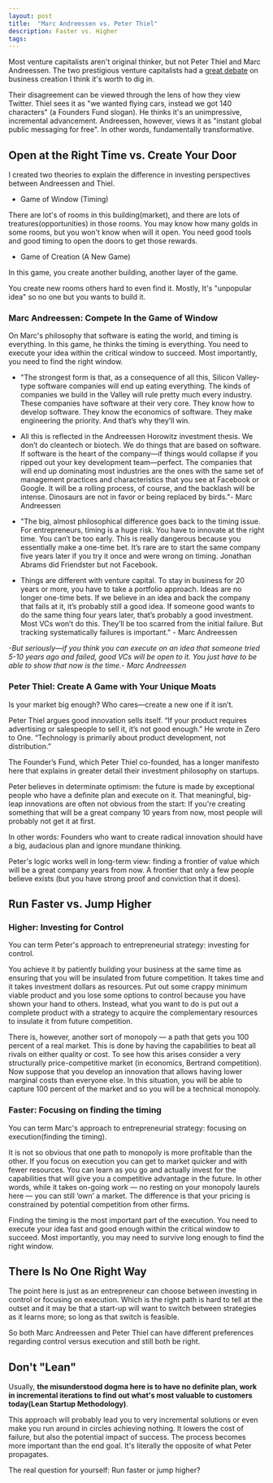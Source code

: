 ```yaml
---
layout: post
title:  "Marc Andreessen vs. Peter Thiel"
description: Faster vs. Higher
tags: 
---
```


Most venture capitalists aren't original thinker, but not Peter Thiel and Marc Andreessen. The two prestigious venture capitalists had a [great debate](https://www.youtube.com/watch?v=PUhtHojSphk) on business creation I think it's worth to dig in. 

Their disagreement can be viewed through the lens of how they view Twitter. Thiel sees it as "we wanted flying cars, instead we got 140 characters" (a Founders Fund slogan). He thinks it's an unimpressive, incremental advancement. Andreessen, however, views it as "instant global public messaging for free". In other words, fundamentally transformative.

## Open at the Right Time vs. Create Your Door

I created two theories to explain the difference in investing perspectives between Andreessen and Thiel.

- Game of Window (Timing)

There are lot's of rooms in this building(market), and there are lots of treatures(opportunities) in those rooms. You may know how many golds in some rooms, but you won't know when will it open. You need good tools and good timing to open the doors to get those rewards. 

- Game of Creation (A New Game)

In this game, you create another building, another layer of the game. 

You create new rooms others hard to even find it. Mostly, It's "unpopular idea" so no one but you wants to build it.


### Marc Andreessen: Compete In the Game of Window


On Marc's philosophy that software is eating the world, and timing is everything. In this game, he thinks the timing is everything. You need to execute your idea within the critical window to succeed. Most importantly, you need to find the right window.


- "The strongest form is that, as a consequence of all this, Silicon Valley-type software companies will end up eating everything. The kinds of companies we build in the Valley will rule pretty much every industry. These companies have software at their very core. They know how to develop software. They know the economics of software. They make engineering the priority. And that’s why they’ll win.

- All this is reflected in the Andreessen Horowitz investment thesis. We don’t do cleantech or biotech. We do things that are based on software. If software is the heart of the company—if things would collapse if you ripped out your key development team—perfect. The companies that will end up dominating most industries are the ones with the same set of management practices and characteristics that you see at Facebook or Google. It will be a rolling process, of course, and the backlash will be intense. Dinosaurs are not in favor or being replaced by birds."- Marc Andreessen

- "The big, almost philosophical difference goes back to the timing issue. For entrepreneurs, timing is a huge risk. You have to innovate at the right time. You can’t be too early. This is really dangerous because you essentially make a one-time bet. It’s rare are to start the same company five years later if you try it once and were wrong on timing. Jonathan Abrams did Friendster but not Facebook.

- Things are different with venture capital. To stay in business for 20 years or more, you have to take a portfolio approach. Ideas are no longer one-time bets. If we believe in an idea and back the company that fails at it, it’s probably still a good idea. If someone good wants to do the same thing four years later, that’s probably a good investment. Most VCs won’t do this. They’ll be too scarred from the initial failure. But tracking systematically failures is important." - Marc Andreessen

*-But seriously—if you think you can execute on an idea that someone tried 5-10 years ago and failed, good VCs will be open to it. You just have to be able to show that now is the time.- Marc Andreessen*



### Peter Thiel: Create A Game with Your Unique Moats

Is your market big enough? Who cares—create a new one if it isn’t. 

Peter Thiel argues good innovation sells itself. “If your product requires advertising or salespeople to sell it, it’s not good enough.” He wrote in Zero to One. “Technology is primarily about product development, not distribution.”

The Founder’s Fund, which Peter Thiel co-founded, has a longer manifesto here that explains in greater detail their investment philosophy on startups.

Peter believes in determinate optimism: the future is made by exceptional people who have a definite plan and execute on it. That meaningful, big-leap innovations are often not obvious from the start: If you're creating something that will be a great company 10 years from now, most people will probably not get it at first. 

In other words: Founders who want to create radical innovation should have a big, audacious plan and ignore mundane thinking.

Peter's logic works well in long-term view: finding a frontier of value which will be a great company years from now. A frontier that only a few people believe exists (but you have strong proof and conviction that it does). 


## Run Faster vs. Jump Higher

### Higher: Investing for Control

You can term Peter's approach to entrepreneurial strategy: investing for control.

You achieve it by patiently building your business at the same time as ensuring that you will be insulated from future competition. It takes time and it takes investment dollars as resources. Put out some crappy minimum viable product and you lose some options to control because you have shown your hand to others. Instead, what you want to do is put out a complete product with a strategy to acquire the complementary resources to insulate it from future competition. 


There is, however, another sort of monopoly — a path that gets you 100 percent of a real market. This is done by having the capabilities to beat all rivals on either quality or cost. To see how this arises consider a very structurally price-competitive market (in economics, Bertrand competition). Now suppose that you develop an innovation that allows having lower marginal costs than everyone else. In this situation, you will be able to capture 100 percent of the market and so you will be a technical monopoly. 

### Faster: Focusing on finding the timing

You can term Marc's approach to entrepreneurial strategy: focusing on execution(finding the timing). 

It is not so obvious that one path to monopoly is more profitable than the other. If you focus on execution you can get to market quicker and with fewer resources. You can learn as you go and actually invest for the capabilities that will give you a competitive advantage in the future. In other words, while it takes on-going work — no resting on your monopoly laurels here — you can still ‘own’ a market. The difference is that your pricing is constrained by potential competition from other firms. 

Finding the timing is the most important part of the execution. You need to execute your idea fast and good enough within the critical window to succeed. Most importantly, you may need to survive long enough to find the right window.

## There Is No One Right Way 

The point here is just as an entrepreneur can choose between investing in control or focusing on execution. Which is the right path is hard to tell at the outset and it may be that a start-up will want to switch between strategies as it learns more; so long as that switch is feasible. 

So both Marc Andreessen and Peter Thiel can have different preferences regarding control versus execution and still both be right. 

## Don't "Lean"

Usually, **the misunderstood dogma here is to have no definite plan, work in incremental iterations to find out what's most valuable to customers today(Lean Startup Methodology)**. 

This approach will probably lead you to very incremental solutions or even make you run around in circles achieving nothing. It lowers the cost of failure, but also the potential impact of success. The process becomes more important than the end goal. It's literally the opposite of what Peter propagates. 

The real question for yourself: Run faster or jump higher?